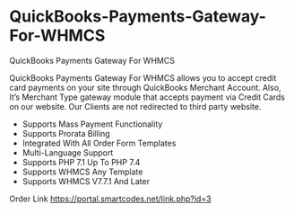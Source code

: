 # QuickBooks-Payments-Gateway-For-WHMCS
QuickBooks Payments Gateway For WHMCS

QuickBooks Payments Gateway For WHMCS allows you to accept credit card payments on your site through QuickBooks Merchant Account. Also, It’s Merchant Type gateway module that accepts payment via Credit Cards on our website. Our Clients are not redirected to third party website.

* Supports Mass Payment Functionality
* Supports Prorata Billing
* Integrated With All Order Form Templates
* Multi-Language Support
* Supports PHP 7.1 Up To PHP 7.4
* Supports WHMCS Any Template
* Supports WHMCS V7.7.1 And Later

Order Link
https://portal.smartcodes.net/link.php?id=3
